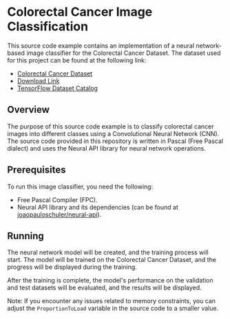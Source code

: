 # Colorectal Cancer Image Classification

This source code example contains an implementation of a neural network-based image classifier for the Colorectal Cancer Dataset. The dataset used for this project can be found at the following link:

- [Colorectal Cancer Dataset](https://zenodo.org/record/53169/)
- [Download Link](https://zenodo.org/record/53169/files/Kather_texture_2016_image_tiles_5000.zip?download=1)
- [TensorFlow Dataset Catalog](https://www.tensorflow.org/datasets/catalog/colorectal_histology)

## Overview

The purpose of this source code example is to classify colorectal cancer images into different classes using a Convolutional Neural Network (CNN). The source code provided in this repository is written in Pascal (Free Pascal dialect) and uses the Neural API library for neural network operations.

## Prerequisites

To run this image classifier, you need the following:

- Free Pascal Compiler (FPC).
- Neural API library and its dependencies (can be found at [joaopauloschuler/neural-api](https://github.com/joaopauloschuler/neural-api)).

## Running

The neural network model will be created, and the training process will start. The model will be trained on the Colorectal Cancer Dataset, and the progress will be displayed during the training.

After the training is complete, the model's performance on the validation and test datasets will be evaluated, and the results will be displayed.

Note: If you encounter any issues related to memory constraints, you can adjust the `ProportionToLoad` variable in the source code to a smaller value.
